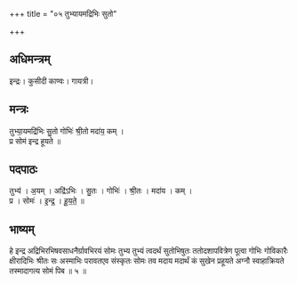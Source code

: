 +++
title = "०५ तुभ्यायमद्रिभिः सुतो"

+++
## अधिमन्त्रम्
इन्द्रः। कुसीदी काण्वः। गायत्री।

## मन्त्रः
तुभ्या॒यमद्रि॑भिः सु॒तो गोभिः॑ श्री॒तो मदा॑य॒ कम् ।  
प्र सोम॑ इन्द्र हूयते ॥

## पदपाठः
तुभ्य॑ । अ॒यम् । अद्रि॑ऽभिः । सु॒तः । गोभिः॑ । श्री॒तः । मदा॑य । कम् ।  
प्र । सोमः॑ । इ॒न्द्र॒ । हू॒य॒ते॒ ॥

## भाष्यम्
हे इन्द्र अद्रिभिरभिषवसाधनैर्ग्रावभिरयं सोमः तुभ्य तुभ्यं त्वदर्थं सुतोभिषुतः ततोदशापवित्रेण पूत्वा गोभिः गोविकारैः क्षीरादिभिः श्रीतः सः अस्माभिः परावतएव संस्कृतः सोमः तव मदाय मदार्थं कं सुखेन प्रहूयते अग्नौ स्वाहाक्रियते तस्मादागत्य सोमं पिब ॥ ५ ॥